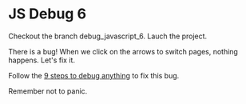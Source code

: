 # JS Debug 6

Checkout the branch debug_javascript_6.
Lauch the project.

There is a bug! When we click on the arrows to switch pages, nothing happens. Let's fix it.

Follow the [9 steps to debug anything](https://app.gitbook.com/@m33/s/standards/technical-gesture/bugs/debug/9-simple-steps-to-debug-anything) to fix this bug.

Remember not to panic.
